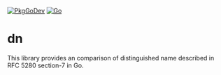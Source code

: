 [![PkgGoDev](https://pkg.go.dev/badge/github.com/tardevnull/dn)](https://pkg.go.dev/github.com/tardevnull/dn)  [![Go](https://github.com/tardevnull/dn/actions/workflows/go.yml/badge.svg)](https://github.com/tardevnull/dn/actions/workflows/go.yml)
# dn 
This library provides an comparison of distinguished name described in RFC 5280 section-7 in Go.
